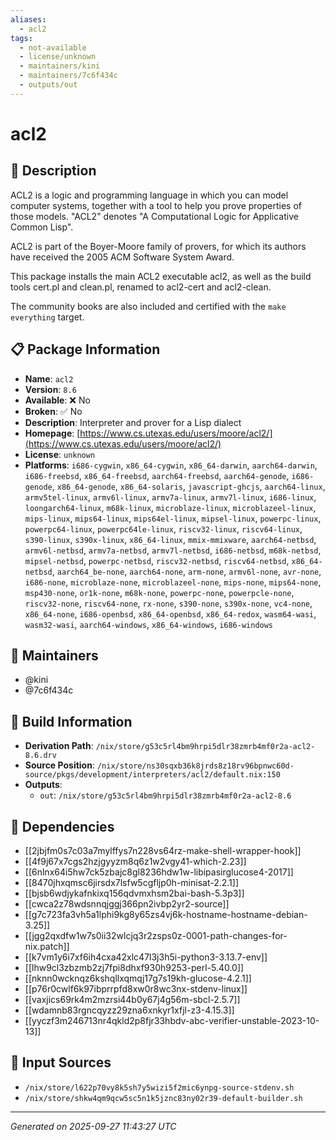 ```yaml
---
aliases:
  - acl2
tags:
  - not-available
  - license/unknown
  - maintainers/kini
  - maintainers/7c6f434c
  - outputs/out
---
```


# acl2

## 📝 Description

ACL2 is a logic and programming language in which you can model computer
systems, together with a tool to help you prove properties of those
models. "ACL2" denotes "A Computational Logic for Applicative Common
Lisp".

ACL2 is part of the Boyer-Moore family of provers, for which its authors
have received the 2005 ACM Software System Award.

This package installs the main ACL2 executable acl2, as well as the
build tools cert.pl and clean.pl, renamed to acl2-cert and
acl2-clean.

The community books are also included and certified with the `make
everything` target.


## 📋 Package Information

- **Name**: `acl2`
- **Version**: `8.6`
- **Available**: ❌ No
- **Broken**: ✅ No
- **Description**: Interpreter and prover for a Lisp dialect
- **Homepage**: [https://www.cs.utexas.edu/users/moore/acl2/](https://www.cs.utexas.edu/users/moore/acl2/)
- **License**: `unknown`
- **Platforms**: `i686-cygwin`, `x86_64-cygwin`, `x86_64-darwin`, `aarch64-darwin`, `i686-freebsd`, `x86_64-freebsd`, `aarch64-freebsd`, `aarch64-genode`, `i686-genode`, `x86_64-genode`, `x86_64-solaris`, `javascript-ghcjs`, `aarch64-linux`, `armv5tel-linux`, `armv6l-linux`, `armv7a-linux`, `armv7l-linux`, `i686-linux`, `loongarch64-linux`, `m68k-linux`, `microblaze-linux`, `microblazeel-linux`, `mips-linux`, `mips64-linux`, `mips64el-linux`, `mipsel-linux`, `powerpc-linux`, `powerpc64-linux`, `powerpc64le-linux`, `riscv32-linux`, `riscv64-linux`, `s390-linux`, `s390x-linux`, `x86_64-linux`, `mmix-mmixware`, `aarch64-netbsd`, `armv6l-netbsd`, `armv7a-netbsd`, `armv7l-netbsd`, `i686-netbsd`, `m68k-netbsd`, `mipsel-netbsd`, `powerpc-netbsd`, `riscv32-netbsd`, `riscv64-netbsd`, `x86_64-netbsd`, `aarch64_be-none`, `aarch64-none`, `arm-none`, `armv6l-none`, `avr-none`, `i686-none`, `microblaze-none`, `microblazeel-none`, `mips-none`, `mips64-none`, `msp430-none`, `or1k-none`, `m68k-none`, `powerpc-none`, `powerpcle-none`, `riscv32-none`, `riscv64-none`, `rx-none`, `s390-none`, `s390x-none`, `vc4-none`, `x86_64-none`, `i686-openbsd`, `x86_64-openbsd`, `x86_64-redox`, `wasm64-wasi`, `wasm32-wasi`, `aarch64-windows`, `x86_64-windows`, `i686-windows`
## 👥 Maintainers

- @kini
- @7c6f434c


## 🔧 Build Information

- **Derivation Path**: `/nix/store/g53c5rl4bm9hrpi5dlr38zmrb4mf0r2a-acl2-8.6.drv`
- **Source Position**: `/nix/store/ns30sqxb36k8jrds8z18rv96bpnwc60d-source/pkgs/development/interpreters/acl2/default.nix:150`
- **Outputs**:
  - `out`:  `/nix/store/g53c5rl4bm9hrpi5dlr38zmrb4mf0r2a-acl2-8.6`

## 🔗 Dependencies

- [[2jbjfm0s7c03a7mylffys7n228vs64rz-make-shell-wrapper-hook]]
- [[4f9j67x7cgs2hzjgyyzm8q6z1w2vgy41-which-2.23]]
- [[6nlnx64i5hw7ck5zbajc8gl8236hdw1w-libipasirglucose4-2017]]
- [[8470jhxqmsc6jirsdx7lsfw5cgfljp0h-minisat-2.2.1]]
- [[bjsb6wdjykafnkixq156qdvmxhsm2bai-bash-5.3p3]]
- [[cwca2z78wdsnnqjggj366pn2ivbp2yr2-source]]
- [[g7c723fa3vh5a1lphi9kg8y65zs4vj6k-hostname-hostname-debian-3.25]]
- [[jgg2qxdfw1w7s0ii32wlcjq3r2zsps0z-0001-path-changes-for-nix.patch]]
- [[k7vm1y6i7xf6ih4cxa42xlc47l3j3h5i-python3-3.13.7-env]]
- [[lhw9cl3zbzmb2zj7fpi8dhxf930h9253-perl-5.40.0]]
- [[nknn0wcknqz6kshqllxqmqj17g7s19kh-glucose-4.2.1]]
- [[p76r0cwlf6k97ibprrpfd8xw0r8wc3nx-stdenv-linux]]
- [[vaxjics69rk4m2mzrsi44b0y67j4g56m-sbcl-2.5.7]]
- [[wdamnb83rgncqyzz29zna6xnkyr1xfjl-z3-4.15.3]]
- [[yyczf3m246713nr4qkld2p8fjr33hbdv-abc-verifier-unstable-2023-10-13]]

## 📁 Input Sources

- `/nix/store/l622p70vy8k5sh7y5wizi5f2mic6ynpg-source-stdenv.sh`
- `/nix/store/shkw4qm9qcw5sc5n1k5jznc83ny02r39-default-builder.sh`

---
*Generated on 2025-09-27 11:43:27 UTC*
